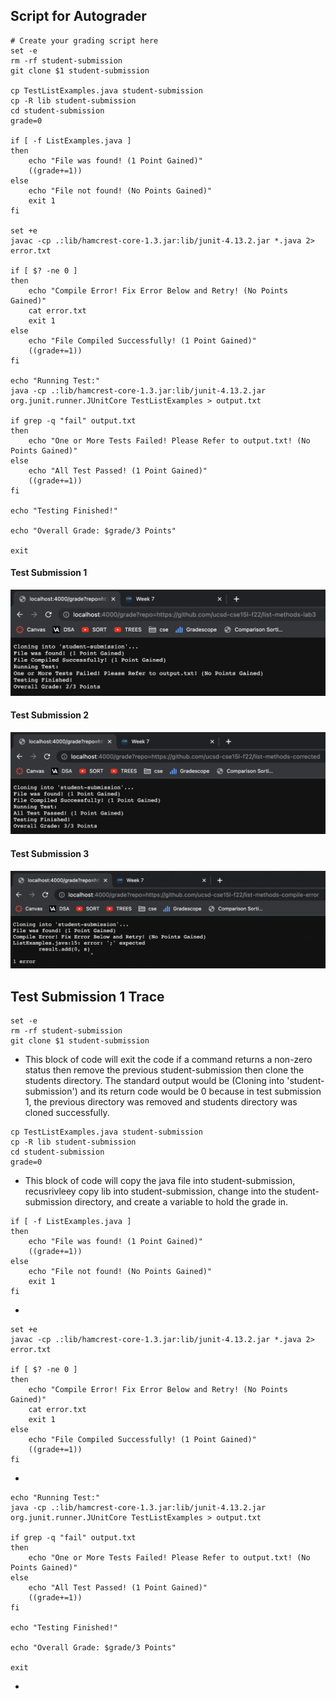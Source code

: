 ## Script for Autograder
```
# Create your grading script here
set -e
rm -rf student-submission
git clone $1 student-submission

cp TestListExamples.java student-submission
cp -R lib student-submission
cd student-submission
grade=0

if [ -f ListExamples.java ]
then 
    echo "File was found! (1 Point Gained)"
    ((grade+=1))
else
    echo "File not found! (No Points Gained)"
    exit 1
fi

set +e
javac -cp .:lib/hamcrest-core-1.3.jar:lib/junit-4.13.2.jar *.java 2> error.txt

if [ $? -ne 0 ]
then
    echo "Compile Error! Fix Error Below and Retry! (No Points Gained)"
    cat error.txt
    exit 1
else
    echo "File Compiled Successfully! (1 Point Gained)"
    ((grade+=1))
fi

echo "Running Test:"
java -cp .:lib/hamcrest-core-1.3.jar:lib/junit-4.13.2.jar org.junit.runner.JUnitCore TestListExamples > output.txt

if grep -q "fail" output.txt 
then
    echo "One or More Tests Failed! Please Refer to output.txt! (No Points Gained)"
else
    echo "All Test Passed! (1 Point Gained)"
    ((grade+=1))
fi

echo "Testing Finished!"

echo "Overall Grade: $grade/3 Points"

exit
```
#### Test Submission 1
![screenshot](images/lab5-s1.png)

#### Test Submission 2
![screenshot](images/lab5-s2.png)

#### Test Submission 3
![screenshot](images/lab5-s3.png)

## Test Submission 1 Trace
```
set -e
rm -rf student-submission
git clone $1 student-submission
```
* This block of code will exit the code if a command returns a non-zero status then remove the previous student-submission then clone the students directory. The standard output would be (Cloning into 'student-submission') and its return code would be 0 because in test submission 1, the previous directory was removed and students directory was cloned successfully.
```
cp TestListExamples.java student-submission
cp -R lib student-submission
cd student-submission
grade=0
```
* This block of code will copy the java file into student-submission, recusrivleey copy lib into student-submission, change into the student-submission directory, and create a variable to hold the grade in. 
```
if [ -f ListExamples.java ]
then 
    echo "File was found! (1 Point Gained)"
    ((grade+=1))
else
    echo "File not found! (No Points Gained)"
    exit 1
fi
```
*
```
set +e
javac -cp .:lib/hamcrest-core-1.3.jar:lib/junit-4.13.2.jar *.java 2> error.txt

if [ $? -ne 0 ]
then
    echo "Compile Error! Fix Error Below and Retry! (No Points Gained)"
    cat error.txt
    exit 1
else
    echo "File Compiled Successfully! (1 Point Gained)"
    ((grade+=1))
fi
```
*
```
echo "Running Test:"
java -cp .:lib/hamcrest-core-1.3.jar:lib/junit-4.13.2.jar org.junit.runner.JUnitCore TestListExamples > output.txt

if grep -q "fail" output.txt 
then
    echo "One or More Tests Failed! Please Refer to output.txt! (No Points Gained)"
else
    echo "All Test Passed! (1 Point Gained)"
    ((grade+=1))
fi

echo "Testing Finished!"

echo "Overall Grade: $grade/3 Points"

exit
```
*

